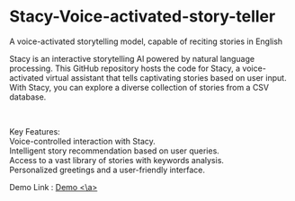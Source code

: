 # Stacy-Voice-activated-story-teller
A voice-activated storytelling model, capable of reciting stories in English

Stacy is an interactive storytelling AI powered by natural language processing. This GitHub repository hosts the code for Stacy, a voice-activated virtual assistant that tells captivating stories based on user input. With Stacy, you can explore a diverse collection of stories from a CSV database.

<br>

Key Features:
<br>
Voice-controlled interaction with Stacy.<br>
Intelligent story recommendation based on user queries.<br>
Access to a vast library of stories with keywords analysis.<br>
Personalized greetings and a user-friendly interface.<br>

Demo Link : <a href="https://drive.google.com/file/d/1aooSOKk1Mrc8Tg2RALOMtRX5vsNAsNaV/view?usp=sharing">Demo <\a>
